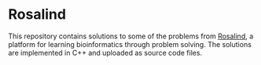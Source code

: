 # Rosalind
This repository contains solutions to some of the problems from [Rosalind](https://rosalind.info/problems/list-view/), a platform for learning bioinformatics through problem solving. The solutions are implemented in C++ and uploaded as source code files.
